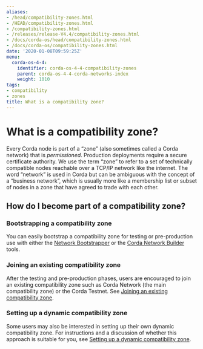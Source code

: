 ```yaml
---
aliases:
- /head/compatibility-zones.html
- /HEAD/compatibility-zones.html
- /compatibility-zones.html
- /releases/release-V4.4/compatibility-zones.html
- /docs/corda-os/head/compatibility-zones.html
- /docs/corda-os/compatibility-zones.html
date: '2020-01-08T09:59:25Z'
menu:
  corda-os-4-4:
    identifier: corda-os-4-4-compatibility-zones
    parent: corda-os-4-4-corda-networks-index
    weight: 1010
tags:
- compatibility
- zones
title: What is a compatibility zone?
---
```





# What is a compatibility zone?

Every Corda node is part of a “zone” (also sometimes called a Corda network) that is *permissioned*. Production
deployments require a secure certificate authority. We use the term “zone” to refer to a set of technically compatible
nodes reachable over a TCP/IP network like the internet. The word “network” is used in Corda but can be ambiguous with
the concept of a “business network”, which is usually more like a membership list or subset of nodes in a zone that
have agreed to trade with each other.


## How do I become part of a compatibility zone?


### Bootstrapping a compatibility zone

You can easily bootstrap a compatibility zone for testing or pre-production use with either the
[Network Bootstrapper](network-bootstrapper.md) or the [Corda Network Builder](network-builder.md) tools.


### Joining an existing compatibility zone

After the testing and pre-production phases, users are encouraged to join an existing compatibility zone such as Corda
Network (the main compatibility zone) or the Corda Testnet. See [Joining an existing compatibility zone](joining-a-compatibility-zone.md).


### Setting up a dynamic compatibility zone

Some users may also be interested in setting up their own dynamic compatibility zone. For instructions and a discussion
of whether this approach is suitable for you, see [Setting up a dynamic compatibility zone](setting-up-a-dynamic-compatibility-zone.md).
